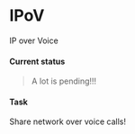 # IPoV
IP over Voice

#### Current status
> A lot is pending!!!

#### Task
Share network over voice calls!
